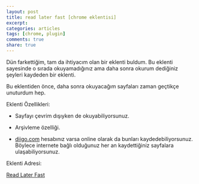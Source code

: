```yaml
---
layout: post
title: read later fast [chrome eklentisi]
excerpt:
categories: articles
tags: [chrome, plugin]
comments: true
share: true
---
```


Dün farkettiğim, tam da ihtiyacım olan bir eklenti buldum. Bu eklenti sayesinde o
sırada okuyamadığınız ama daha sonra okurum dediğiniz şeyleri kaydeden bir
eklenti.

Bu eklentiden önce, daha sonra okuyacağım sayfaları zaman geçtikçe unuturdum hep.

Eklenti Özellikleri:

- Sayfayı çevrim dışıyken de okuyabiliyorsunuz.

- Arşivleme özelliği.

- [diigo.com](http://diigo.com) hesabınız varsa online olarak da bunları kaydedebiliyorsunuz. Böylece internete bağlı olduğunuz her an kaydettiğiniz sayfalara ulaşabiliyorsunuz.

Eklenti Adresi:

[Read Later Fast](https://chrome.google.com/webstore/detail/decdfngdidijkdjgbknlnepdljfaepji)
